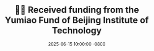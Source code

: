 ---
title: >-
    🌹🌹 Received funding from the Yumiao Fund of Beijing Institute of Technology 
date: 2025-06-15 10:00:00 -0800
---